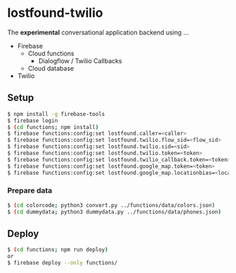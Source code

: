 # lostfound-twilio

The **experimental** conversational application backend using ...

- Firebase
    - Cloud functions
        -  Dialogflow / Twilio Callbacks
    - Cloud database
- Twilio

## Setup

```sh
$ npm install -g firebase-tools
$ firebase login
$ (cd functions; npm install)
$ firebase functions:config:set lostfound.caller=<caller>
$ firebase functions:config:set lostfound.twilio.flow_sid=<flow_sid>
$ firebase functions:config:set lostfound.twilio.sid=<sid>
$ firebase functions:config:set lostfound.twilio.token=<token>
$ firebase functions:config:set lostfound.twilio_callback.token=<token>
$ firebase functions:config:set lostfound.google_map.token=<token>
$ firebase functions:config:set lostfound.google_map.locationbias=<locationbias>
```

### Prepare data

```sh
$ (cd colorcode; python3 convert.py ../functions/data/colors.json)
$ (cd dummydata; python3 dummydata.py ../functions/data/phones.json)
```

## Deploy

```sh
$ (cd functions; npm run deploy)
or
$ firebase deploy --only functions/
```
